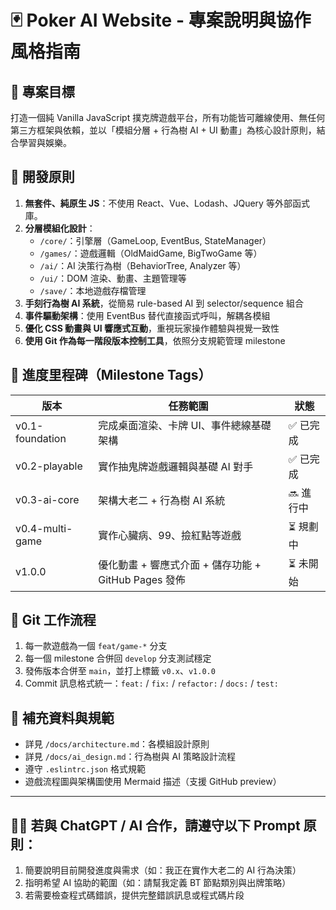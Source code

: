 # 🃏 Poker AI Website - 專案說明與協作風格指南

## 📌 專案目標

打造一個純 Vanilla JavaScript 撲克牌遊戲平台，所有功能皆可離線使用、無任何第三方框架與依賴，並以「模組分層 + 行為樹 AI + UI 動畫」為核心設計原則，結合學習與娛樂。

## 🧠 開發原則

1. **無套件、純原生 JS**：不使用 React、Vue、Lodash、JQuery 等外部函式庫。
2. **分層模組化設計**：
   - `/core/`：引擎層（GameLoop, EventBus, StateManager）
   - `/games/`：遊戲邏輯（OldMaidGame, BigTwoGame 等）
   - `/ai/`：AI 決策行為樹（BehaviorTree, Analyzer 等）
   - `/ui/`：DOM 渲染、動畫、主題管理等
   - `/save/`：本地遊戲存檔管理
3. **手刻行為樹 AI 系統**，從簡易 rule-based AI 到 selector/sequence 組合
4. **事件驅動架構**：使用 EventBus 替代直接函式呼叫，解耦各模組
5. **優化 CSS 動畫與 UI 響應式互動**，重視玩家操作體驗與視覺一致性
6. **使用 Git 作為每一階段版本控制工具**，依照分支規範管理 milestone

## 🚀 進度里程碑（Milestone Tags）

| 版本            | 任務範圍                                             | 狀態      |
| --------------- | ---------------------------------------------------- | --------- |
| v0.1-foundation | 完成桌面渲染、卡牌 UI、事件總線基礎架構              | ✅ 已完成 |
| v0.2-playable   | 實作抽鬼牌遊戲邏輯與基礎 AI 對手                     | ✅ 已完成 |
| v0.3-ai-core    | 架構大老二 + 行為樹 AI 系統                          | 🔜 進行中 |
| v0.4-multi-game | 實作心臟病、99、撿紅點等遊戲                         | ⏳ 規劃中 |
| v1.0.0          | 優化動畫 + 響應式介面 + 儲存功能 + GitHub Pages 發佈 | ⏳ 未開始 |

## 🔧 Git 工作流程

1. 每一款遊戲為一個 `feat/game-*` 分支
2. 每一個 milestone 合併回 `develop` 分支測試穩定
3. 發佈版本合併至 `main`，並打上標籤 `v0.x`、`v1.0.0`
4. Commit 訊息格式統一：`feat:` / `fix:` / `refactor:` / `docs:` / `test:`

## 📎 補充資料與規範

- 詳見 `/docs/architecture.md`：各模組設計原則
- 詳見 `/docs/ai_design.md`：行為樹與 AI 策略設計流程
- 遵守 `.eslintrc.json` 格式規範
- 遊戲流程圖與架構圖使用 Mermaid 描述（支援 GitHub preview）

---

## 🙋‍♂️ 若與 ChatGPT / AI 合作，請遵守以下 Prompt 原則：

1. 簡要說明目前開發進度與需求（如：我正在實作大老二的 AI 行為決策）
2. 指明希望 AI 協助的範圍（如：請幫我定義 BT 節點類別與出牌策略）
3. 若需要檢查程式碼錯誤，提供完整錯誤訊息或程式碼片段
